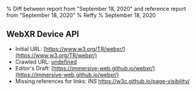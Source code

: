 % Diff between report from "September 18, 2020" and reference report from "September 18, 2020"
% Reffy
% September 18, 2020

## WebXR Device API

- Initial URL: [https://www.w3.org/TR/webxr/](https://www.w3.org/TR/webxr/)
- Crawled URL: [undefined](undefined)
- Editor's Draft: [https://immersive-web.github.io/webxr/](https://immersive-web.github.io/webxr/)
- Missing references for links: *INS* https://w3c.github.io/page-visibility/


